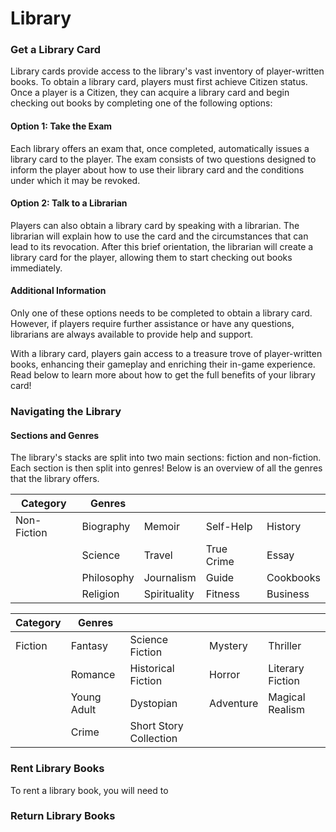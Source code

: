 # Library

### Get a Library Card
Library cards provide access to the library's vast inventory of player-written books. To obtain a library card, players must first achieve Citizen status. Once a player is a Citizen, they can acquire a library card and begin checking out books by completing one of the following options:
#### Option 1: Take the Exam
Each library offers an exam that, once completed, automatically issues a library card to the player. The exam consists of two questions designed to inform the player about how to use their library card and the conditions under which it may be revoked.

#### Option 2: Talk to a Librarian
Players can also obtain a library card by speaking with a librarian. The librarian will explain how to use the card and the circumstances that can lead to its revocation. After this brief orientation, the librarian will create a library card for the player, allowing them to start checking out books immediately.

#### Additional Information

Only one of these options needs to be completed to obtain a library card. However, if players require further assistance or have any questions, librarians are always available to provide help and support.

With a library card, players gain access to a treasure trove of player-written books, enhancing their gameplay and enriching their in-game experience. Read below to learn more about how to get the full benefits of your library card!

### Navigating the Library

#### Sections and Genres
The library's stacks are split into two main sections: fiction and non-fiction. Each section is then split into genres! Below is an overview of all the genres that the library offers.

| Category    | Genres     |              |            |           |
|-------------|------------|--------------|------------|-----------|
| Non-Fiction | Biography  | Memoir       | Self-Help  | History   |
|             | Science    | Travel       | True Crime | Essay     |
|             | Philosophy | Journalism   | Guide      | Cookbooks |
|             | Religion   | Spirituality | Fitness    | Business  |

| Category | Genres      |                        |           |                  |
|----------|-------------|------------------------|-----------|------------------|
| Fiction  | Fantasy     | Science Fiction        | Mystery   | Thriller         |
|          | Romance     | Historical Fiction     | Horror    | Literary Fiction |
|          | Young Adult | Dystopian              | Adventure | Magical Realism  |
|          | Crime       | Short Story Collection |           |                  |




### Rent Library Books
To rent a library book, you will need to
### Return Library Books
